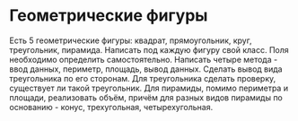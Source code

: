 # Геометрические фигуры
Есть 5 геометрические фигуры: квадрат, прямоугольник, круг, треугольник, пирамида. Написать под каждую фигуру свой класс. Поля необходимо определить самостоятельно. Написать четыре метода - ввод данных, периметр, площадь, вывод данных. Сделать вывод вида треугольника по его сторонам. Для треугольника сделать проверку, существует ли такой треугольник. Для пирамиды, помимо периметра и площади, реализовать объём, причём для разных видов пирамиды по основанию - конус, трехугольная, четырехугольная.
